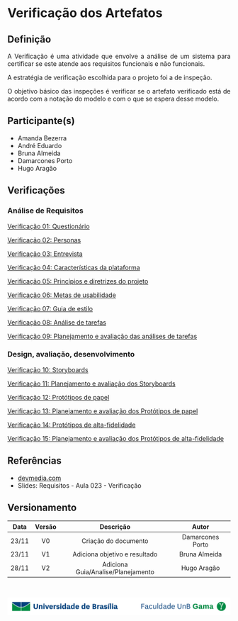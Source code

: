 # Verificação dos Artefatos

## Definição

<p align = "justify">A Verificação é uma atividade que envolve a análise de um sistema para certificar se este atende aos requisitos funcionais e não funcionais.</p>
<p align = "justify">A estratégia de verificação escolhida para o projeto foi a de inspeção.</p>
<p align = "justify">O objetivo básico das inspeções é verificar se o artefato verificado está de acordo com a notação do modelo e com o que se espera desse modelo.</p>

## Participante(s)

- Amanda Bezerra
- André Eduardo
- Bruna Almeida
- Damarcones Porto
- Hugo Aragão

## Verificações

### Análise de Requisitos

<p><a href="../veri_questionario">Verificação 01: Questionário</a></p>
<p><a href="../veri_personas">Verificação 02: Personas</a></p>
<p><a href="../veri_entrevista">Verificação 03: Entrevista</a></p>
<p><a href="../veri_c_plataforma">Verificação 04: Características da plataforma</a></p>
<p><a href="../veri_principios_diretrizes">Verificação 05: Princípios e diretrizes do projeto</a></p>
<p><a href="../veri_mt_usabilidade">Verificação 06: Metas de usabilidade</a></p>
<p><a href="../veri_guia_estilo">Verificação 07: Guia de estilo</a></p>
<p><a href="../veri_analise_tarefas">Verificação 08: Análise de tarefas</a></p>
<p><a href="../veri_av_analise_tarefas">Verificação 09: Planejamento e avaliação das análises de tarefas</a></p>

### Design, avaliação, desenvolvimento

<p><a href="../veri_storyboard">Verificação 10: Storyboards</a></p>
<p><a href="../veri_av_storyboard">Verificação 11: Planejamento e avaliação dos Storyboards</a></p>
<p><a href="../veri_prototipos_papel">Verificação 12: Protótipos de papel</a></p>
<p><a href="../veri_av_papel">Verificação 13: Planejamento e avaliação dos Protótipos de papel</a></p>
<p><a href="../veri_prototipos_alta">Verificação 14: Protótipos de alta-fidelidade</a></p>
<p><a href="../veri_av_alta">Verificação 15: Planejamento e avaliação dos Protótipos de alta-fidelidade</a></p>

## Referências

- <a href="https://www.devmedia.com.br/a-importancia-da-validacao-e-da-verificacao/24559">devmedia.com</a>
- Slides: Requisitos - Aula 023 - Verificação

## Versionamento

| Data  | Versão |           Descrição           |      Autor       |
| :---: | :----: | :---------------------------: | :--------------: |
| 23/11 |   V0   |     Criação do documento      | Damarcones Porto |
| 23/11 |   V1   | Adiciona objetivo e resultado |  Bruna Almeida   |
| 28/11 |   V2   | Adiciona Guia/Analise/Planejamento| Hugo Aragão  |

</br>

<div> <p align = "center"><img src="../../imagens/unb-fga-extenso.jpg" width="700"></div>